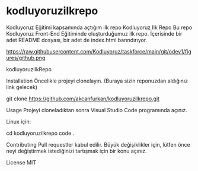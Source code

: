 # kodluyoruzilkrepo
Kodluyoruz Eğitimi kapsamında açtığım ilk repo
Kodluyoruz Ilk Repo
Bu repo Kodluyoruz Front-End Eğitiminde oluşturduğumuz ilk repo. İçerisinde bir adet README dosyası, bir adet de index.html barındırıyor.

https://raw.githubusercontent.com/Kodluyoruz/taskforce/main/git/odev1/figures/github.png

kodluyoruzIlkRepo

Installation
Öncelikle projeyi clonelayın. (Buraya sizin reponuzdan aldığınız link gelecek)

git clone https://github.com/akcanfurkan/kodluyoruzilkrepo.git

Usage
Projeyi cloneladıktan sonra Visual Studio Code programında açınız.

Linux için:

cd kodluyoruzilkrepo code .

Contributing
Pull requestler kabul edilir. Büyük değişiklikler için, lütfen önce neyi değiştirmek istediğinizi tartışmak için bir konu açınız.

License
MIT
